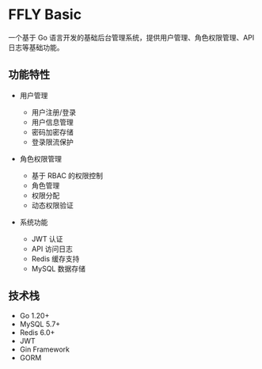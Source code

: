 # FFLY Basic

一个基于 Go 语言开发的基础后台管理系统，提供用户管理、角色权限管理、API 日志等基础功能。

## 功能特性

- 用户管理
  - 用户注册/登录
  - 用户信息管理
  - 密码加密存储
  - 登录限流保护

- 角色权限管理
  - 基于 RBAC 的权限控制
  - 角色管理
  - 权限分配
  - 动态权限验证

- 系统功能
  - JWT 认证
  - API 访问日志
  - Redis 缓存支持
  - MySQL 数据存储

## 技术栈

- Go 1.20+
- MySQL 5.7+
- Redis 6.0+
- JWT
- Gin Framework
- GORM



